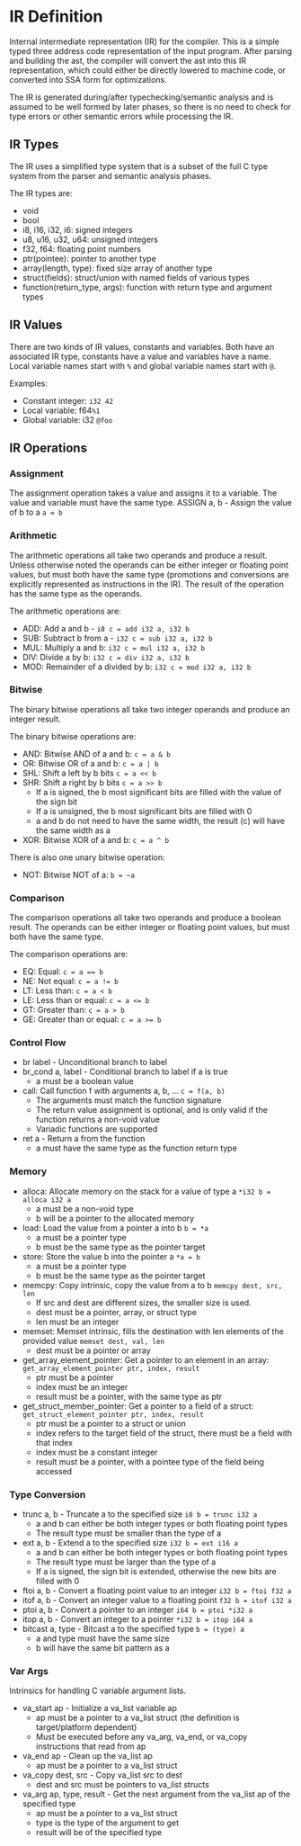 # IR Definition

Internal intermediate representation (IR) for the compiler.
This is a simple typed three address code representation of the input program. After parsing and building the
ast, the compiler will convert the ast into this IR representation, which could either be directly lowered to
machine code, or converted into SSA form for optimizations.

The IR is generated during/after typechecking/semantic analysis and is assumed to be well formed by later phases,
so there is no need to check for type errors or other semantic errors while processing the IR.

## IR Types
The IR uses a simplified type system that is a subset of the full C type system from the parser and semantic analysis
phases.

The IR types are:
- void
- bool
- i8, i16, i32, i6: signed integers
- u8, u16, u32, u64: unsigned integers
- f32, f64: floating point numbers
- ptr(pointee): pointer to another type
- array(length, type): fixed size array of another type
- struct(fields): struct/union with named fields of various types
- function(return_type, args): function with return type and argument types

## IR Values

There are two kinds of IR values, constants and variables. Both have an associated IR type, constants have a value
and variables have a name. Local variable names start with `%` and global variable names start with `@`.

Examples:
- Constant integer: `i32 42`
- Local variable: f64`%1`
- Global variable: i32 `@foo`

## IR Operations

### Assignment

The assignment operation takes a value and assigns it to a variable. The value and variable must have the same type.
ASSIGN a, b - Assign the value of b to a `a = b`

### Arithmetic

The arithmetic operations all take two operands and produce a result. Unless otherwise noted the operands can
be either integer or floating point values, but must both have the same type (promotions and conversions are
explicitly represented as instructions in the IR). The result of the operation has the same type as the operands.

The arithmetic operations are:
- ADD: Add a and b - `i8 c = add i32 a, i32 b`
- SUB: Subtract b from a - `i32 c = sub i32 a, i32 b`
- MUL: Multiply a and b: `i32 c = mul i32 a, i32 b`
- DIV: Divide a by b: `i32 c = div i32 a, i32 b`
- MOD: Remainder of a divided by b: `i32 c = mod i32 a, i32 b`

### Bitwise

The binary bitwise operations all take two integer operands and produce an integer result.

The binary bitwise operations are:
- AND: Bitwise AND of a and b: `c = a & b`
- OR:  Bitwise OR of a and b: `c = a | b`
- SHL: Shift a left by b bits `c = a << b`
- SHR: Shift a right by b bits `c = a >> b`
   + If a is signed, the b most significant bits are filled with the value of the sign bit
   + If a is unsigned, the b most significant bits are filled with 0
   + a and b do not need to have the same width, the result (c) will have the same width as a
- XOR: Bitwise XOR of a and b: `c = a ^ b`

There is also one unary bitwise operation:
- NOT: Bitwise NOT of a: `b = ~a`

### Comparison

The comparison operations all take two operands and produce a boolean result. The operands can be either integer
or floating point values, but must both have the same type.

The comparison operations are:
- EQ: Equal: `c = a == b`
- NE: Not equal: `c = a != b`
- LT: Less than: `c = a < b`
- LE: Less than or equal: `c = a <= b`
- GT: Greater than: `c = a > b`
- GE: Greater than or equal: `c = a >= b`

### Control Flow

- br label - Unconditional branch to label
- br_cond a, label - Conditional branch to label if a is true
   + a must be a boolean value
- call: Call function f with arguments a, b, ... `c = f(a, b)`
   + The arguments must match the function signature
   + The return value assignment is optional, and is only valid if the function returns a non-void value
   + Variadic functions are supported
- ret a - Return a from the function
   + a must have the same type as the function return type

### Memory
- alloca: Allocate memory on the stack for a value of type a `*i32 b = alloca i32 a`
   + a must be a non-void type
   + b will be a pointer to the allocated memory
- load: Load the value from a pointer a into b `b = *a`
   + a must be a pointer type
   + b must be the same type as the pointer target
- store: Store the value b into the pointer a `*a = b`
   + a must be a pointer type
   + b must be the same type as the pointer target
- memcpy: Copy intrinsic, copy the value from a to b `memcpy dest, src, len`
   + If src and dest are different sizes, the smaller size is used.
   + dest must be a pointer, array, or struct type
   + len must be an integer
- memset: Memset intrinsic, fills the destination with len elements of the provided value `memset dest, val, len`
   + dest must be a pointer or array
- get_array_element_pointer: Get a pointer to an element in an array: `get_array_element_pointer ptr, index, result`
   + ptr must be a pointer
   + index must be an integer
   + result must be a pointer, with the same type as ptr
- get_struct_member_pointer: Get a pointer to a field of a struct: `get_struct_element_pointer ptr, index, result`
   + ptr must be a pointer to a struct or union
   + index refers to the target field of the struct, there must be a field with that index
   + index must be a constant integer
   + result must be a pointer, with a pointee type of the field being accessed

### Type Conversion

- trunc a, b - Truncate a to the specified size `i8 b = trunc i32 a`
   + a and b can either be both integer types or both floating point types
   + The result type must be smaller than the type of a
- ext a, b - Extend a to the specified size `i32 b = ext i16 a`
    + a and b can either be both integer types or both floating point types
    + The result type must be larger than the type of a
    + If a is signed, the sign bit is extended, otherwise the new bits are filled with 0
- ftoi a, b - Convert a floating point value to an integer `i32 b = ftoi f32 a`
- itof a, b - Convert an integer value to a floating point `f32 b = itof i32 a`
- ptoi a, b - Convert a pointer to an integer `i64 b = ptoi *i32 a`
- itop a, b - Convert an integer to a pointer `*i32 b = itop i64 a`
- bitcast a, type - Bitcast a to the specified type `b = (type) a`
    + a and type must have the same size
    + b will have the same bit pattern as a

### Var Args

Intrinsics for handling C variable argument lists.

- va_start ap - Initialize a va_list variable ap
    + ap must be a pointer to a va_list struct (the definition is target/platform dependent)
    + Must be executed before any va_arg, va_end, or va_copy instructions that read from ap
- va_end ap - Clean up the va_list ap
    + ap must be a pointer to a va_list struct
- va_copy dest, src - Copy va_list src to dest
    + dest and src must be pointers to va_list structs
- va_arg ap, type, result - Get the next argument from the va_list ap of the specified type
    + ap must be a pointer to a va_list struct
    + type is the type of the argument to get
    + result will be of the specified type
